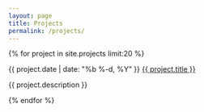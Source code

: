 ```yaml
---
layout: page
title: Projects
permalink: /projects/
---
```


{% for project in site.projects limit:20 %}
  <div class="project-card">
    <span class="project-meta">{{ project.date | date: "%b %-d, %Y" }}</span>
    <a class="project-link" href="{{ project.url | prepend: site.baseurl }}">{{ project.title }}</a>
    <p>{{ project.description }}</p>
  </div>
{% endfor %}

